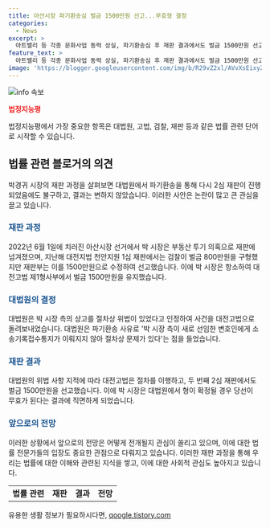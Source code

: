 ```yaml
---
title: 아산시장 파기환송심 벌금 1500만원 선고...무효형 결정
categories:
  - News
excerpt: >
  아트밸리 등 각종 문화사업 동력 상실, 파기환송심 후 재판 결과에서도 벌금 1500만원 선고, 아산시장 박경귀의 정계위기. 1심때부터 논란이었던 재판 과정, 검찰의 과도한 구형량, 대법원의 절차상 위법 지적에도 불구하고 재심 결과 변함 없어 논란. 2022년 7월 1일 취임한 박 시장의 정계운명은 불투명.
feature_text: >
  아트밸리 등 각종 문화사업 동력 상실, 파기환송심 후 재판 결과에서도 벌금 1500만원 선고, 아산시장 박경귀의 정계위기. 1심때부터 논란이었던 재판 과정, 검찰의 과도한 구형량, 대법원의 절차상 위법 지적에도 불구하고 재심 결과 변함 없어 논란. 2022년 7월 1일 취임한 박 시장의 정계운명은 불투명.
image: 'https://blogger.googleusercontent.com/img/b/R29vZ2xl/AVvXsEixyZcFfHzMRdzZMjFBmAUKJYCLCGyLL1o632UiGVXcaFdKo_bkvkuCioo0uUKlGfBVcT3P84aROyZIXSBEx3Aw5nCQ3pTgDom1WDC4m8eifvWiAmWEEVb4x6G_l8C0QH225ldMjyaFvpxGEBGNO37VmDTDMHGhJPq73UglMfDca1-0aw/s1600/blogspot.png'
---
```


<p><img src="https://blogger.googleusercontent.com/img/b/R29vZ2xl/AVvXsEixyZcFfHzMRdzZMjFBmAUKJYCLCGyLL1o632UiGVXcaFdKo_bkvkuCioo0uUKlGfBVcT3P84aROyZIXSBEx3Aw5nCQ3pTgDom1WDC4m8eifvWiAmWEEVb4x6G_l8C0QH225ldMjyaFvpxGEBGNO37VmDTDMHGhJPq73UglMfDca1-0aw/s1600/blogspot.png" alt="info 속보" /></p>

<p><b><span style="color: #ee2323;">법정지능평</span></b></p>

<p>법정지능평에서 가장 중요한 항목은 대법원, 고법, 검찰, 재판 등과 같은 법률 관련 단어로 시작할 수 있습니다.</p>

<h2 data-ke-size="size26">법률 관련 블로거의 의견</h2>

<p data-ke-size="size16">박경귀 시장의 재판 과정을 살펴보면 대법원에서 파기환송을 통해 다시 2심 재판이 진행되었음에도 불구하고, 결과는 변하지 않았습니다. 이러한 사안은 논란이 많고 큰 관심을 끌고 있습니다.</p>

<h3><span style="color: #1a5490;">재판 과정</span></h3>

<p data-ke-size="size16">2022년 6월 1일에 치러진 아산시장 선거에서 박 시장은 부동산 투기 의혹으로 재판에 넘겨졌으며, 지난해 대전지법 천안지원 1심 재판에서는 검찰이 벌금 800만원을 구형했지만 재판부는 이를 1500만원으로 수정하여 선고했습니다. 이에 박 시장은 항소하여 대전고법 제1형사부에서 벌금 1500만원을 유지했습니다.</p>

<h3><span style="color: #1a5490;">대법원의 결정</span></h3>

<p data-ke-size="size16">대법원은 박 시장 측의 상고를 절차상 위법이 있었다고 인정하여 사건을 대전고법으로 돌려보내었습니다. 대법원은 파기환송 사유로 '박 시장 측이 새로 선임한 변호인에게 소송기록접수통지가 이뤄지지 않아 절차상 문제가 있다'는 점을 들었습니다.</p>

<h3><span style="color: #1a5490;">재판 결과</span></h3>

<p data-ke-size="size16">대법원의 위법 사항 지적에 따라 대전고법은 절차를 이행하고, 두 번째 2심 재판에서도 벌금 1500만원을 선고했습니다. 이에 박 시장은 대법원에서 형이 확정될 경우 당선이 무효가 된다는 결과에 직면하게 되었습니다.</p>

<h3><span style="color: #1a5490;">앞으로의 전망</span></h3>

<p data-ke-size="size16">이러한 상황에서 앞으로의 전망은 어떻게 전개될지 관심이 쏠리고 있으며, 이에 대한 법률 전문가들의 입장도 중요한 관점으로 다뤄지고 있습니다. 이러한 재판 과정을 통해 우리는 법률에 대한 이해와 관련된 지식을 쌓고, 이에 대한 사회적 관심도 높아지고 있습니다.</p>

<table>
    <tbody>
        <tr>
            <td style="text-align: center; height: 17px;"><b>법률 관련</b></td>
            <td style="text-align: center; height: 17px;"><b>재판</b></td>
            <td style="text-align: center; height: 17px;"><b>결과</b></td>
            <td style="text-align: center; height: 17px;"><b>전망</b></td>
        </tr>
    </tbody>
</table>
유용한 생활 정보가 필요하시다면, <a href="https://qoogle.tistory.com" rel="dofollow">qoogle.tistory.com</a>


